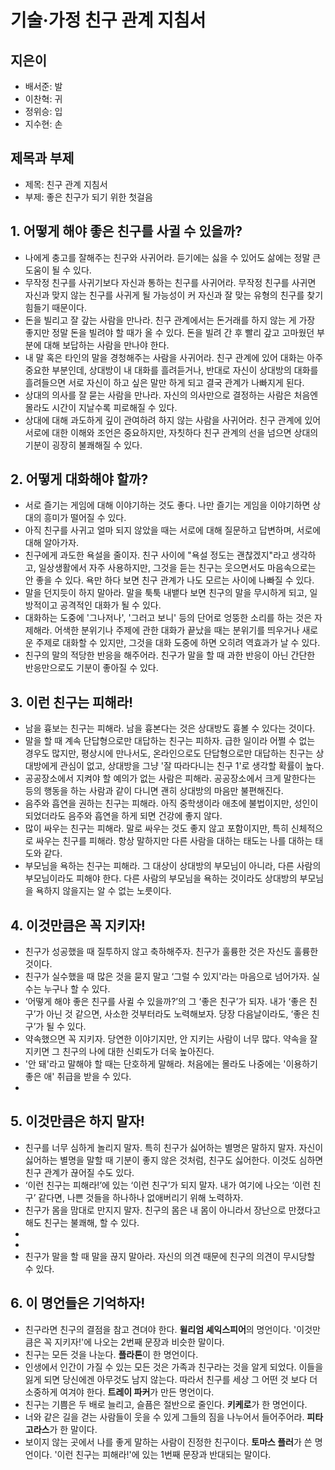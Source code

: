 # 기술·가정 친구 관계 지침서
## 지은이
* 배서준: 발
* 이찬혁: 귀
* 정위승: 입
* 지수현: 손

## 제목과 부제
* 제목: 친구 관계 지침서
* 부제: 좋은 친구가 되기 위한 첫걸음

## 1. 어떻게 해야 좋은 친구를 사귈 수 있을까?
* 나에게 충고를 잘해주는 친구와 사귀어라. 듣기에는 싫을 수 있어도 삶에는 정말 큰 도움이 될 수 있다.
* 무작정 친구를 사귀기보다 자신과 통하는 친구를 사귀어라. 무작정 친구를 사귀면 자신과 맞지 않는 친구를 사귀게 될 가능성이 커 자신과 잘 맞는 유형의 친구를 찾기 힘들기 때문이다.
* 돈을 빌리고 잘 갚는 사람을 만나라. 친구 관계에서는 돈거래를 하지 않는 게 가장 좋지만 정말 돈을 빌려야 할 때가 올 수 있다. 돈을 빌려 간 후 빨리 갚고 고마웠던 부분에 대해 보답하는 사람을 만나야 한다.
* 내 말 혹은 타인의 말을 경청해주는 사람을 사귀어라. 친구 관계에 있어 대화는 아주 중요한 부분인데, 상대방이 내 대화를 흘려듣거나, 반대로 자신이 상대방의 대화를 흘려들으면 서로 자신이 하고 싶은 말만 하게 되고 결국 관계가 나빠지게 된다.
* 상대의 의사를 잘 묻는 사람을 만나라. 자신의 의사만으로 결정하는 사람은 처음엔 몰라도 시간이 지날수록 피로해질 수 있다.
* 상대에 대해 과도하게 깊이 관여하려 하지 않는 사람을 사귀어라. 친구 관계에 있어 서로에 대한 이해와 조언은 중요하지만, 자칫하다 친구 관계의 선을 넘으면 상대의 기분이 굉장히 불쾌해질 수 있다.

## 2. 어떻게 대화해야 할까?
* 서로 즐기는 게임에 대해 이야기하는 것도 좋다. 나만 즐기는 게임을 이야기하면 상대의 흥미가 떨어질 수 있다.
* 아직 친구를 사귀고 얼마 되지 않았을 때는 서로에 대해 질문하고 답변하며, 서로에 대해 알아가자.
* 친구에게 과도한 욕설을 줄이자. 친구 사이에 "욕설 정도는 괜찮겠지"라고 생각하고, 일상생활에서 자주 사용하지만, 그것을 듣는 친구는 웃으면서도 마음속으로는 안 좋을 수 있다. 욕만 하다 보면 친구 관계가 나도 모르는 사이에 나빠질 수 있다.
* 말을 던지듯이 하지 말아라. 말을 툭툭 내뱉다 보면 친구의 말을 무시하게 되고, 일방적이고 공격적인 대화가 될 수 있다.
* 대화하는 도중에 '그나저나', '그러고 보니' 등의 단어로 엉뚱한 소리를 하는 것은 자제해라. 어색한 분위기나 주제에 관한 대화가 끝났을 때는 분위기를 띄우거나 새로운 주제로 대화할 수 있지만, 그것을 대화 도중에 하면 오히려 역효과가 날 수 있다.
* 친구의 말의 적당한 반응을 해주어라. 친구가 말을 할 때 과한 반응이 아닌 간단한 반응만으로도 기분이 좋아질 수 있다.

## 3. 이런 친구는 피해라!
* 남을 흉보는 친구는 피해라. 남을 흉본다는 것은 상대방도 흉볼 수 있다는 것이다.
* 말을 할 때 계속 단답형으로만 대답하는 친구는 피하자. 급한 일이라 어쩔 수 없는 경우도 많지만, 평상시에 만나서도, 온라인으로도 단답형으로만 대답하는 친구는 상대방에게 관심이 없고, 상대방을 그냥 '잘 따라다니는 친구 1'로 생각할 확률이 높다.
* 공공장소에서 지켜야 할 예의가 없는 사람은 피해라. 공공장소에서 크게 말한다는 등의 행동을 하는 사람과 같이 다니면 괜히 상대방의 마음만 불편해진다.
* 음주와 흡연을 권하는 친구는 피해라. 아직 중학생이라 애초에 불법이지만, 성인이 되었더라도 음주와 흡연을 하게 되면 건강에 좋지 않다.
* 많이 싸우는 친구는 피해라. 말로 싸우는 것도 좋지 않고 포함이지만, 특히 신체적으로 싸우는 친구를 피해라. 항상 말하지만 다른 사람을 대하는 태도는 나를 대하는 태도와 같다.
* 부모님을 욕하는 친구는 피해라. 그 대상이 상대방의 부모님이 아니라, 다른 사람의 부모님이라도 피해야 한다. 다른 사람의 부모님을 욕하는 것이라도 상대방의 부모님을 욕하지 않을지는 알 수 없는 노릇이다.

## 4. 이것만큼은 꼭 지키자!
* 친구가 성공했을 때 질투하지 않고 축하해주자. 친구가 훌륭한 것은 자신도 훌륭한 것이다.
* 친구가 실수했을 때 많은 것을 묻지 말고 ‘그럴 수 있지'라는 마음으로 넘어가자. 실수는 누구나 할 수 있다.
* ‘어떻게 해야 좋은 친구를 사귈 수 있을까?’의 그 ‘좋은 친구’가 되자. 내가 ‘좋은 친구’가 아닌 것 같으면, 사소한 것부터라도 노력해보자. 당장 다음날이라도, ‘좋은 친구’가 될 수 있다.
* 약속했으면 꼭 지키자. 당연한 이야기지만, 안 지키는 사람이 너무 많다. 약속을 잘 지키면 그 친구의 나에 대한 신뢰도가 더욱 높아진다.
* '안 돼'라고 말해야 할 때는 단호하게 말해라. 처음에는 몰라도 나중에는 '이용하기 좋은 애' 취급을 받을 수 있다.
* 

## 5. 이것만큼은 하지 말자!
* 친구를 너무 심하게 놀리지 말자. 특히 친구가 싫어하는 별명은 말하지 말자. 자신이 싫어하는 별명을 말할 때 기분이 좋지 않은 것처럼, 친구도 싫어한다. 이것도 심하면 친구 관계가 끊어질 수도 있다.
* ‘이런 친구는 피해라!’에 있는 ‘이런 친구’가 되지 말자. 내가 여기에 나오는 ‘이런 친구’ 같다면, 나쁜 것들을 하나하나 없애버리기 위해 노력하자.
* 친구가 몸을 맘대로 만지지 말자. 친구의 몸은 내 몸이 아니라서 장난으로 만졌다고 해도 친구는 불쾌해, 할 수 있다.
* 
* 
* 친구가 말을 할 때 말을 끊지 말아라. 자신의 의견 때문에 친구의 의견이 무시당할 수 있다.

## 6. 이 명언들은 기억하자!
* 친구라면 친구의 결점을 참고 견뎌야 한다. **윌리엄 셰익스피어**의 명언이다. '이것만큼은 꼭 지키자!'에 나오는 2번째 문장과 비슷한 말이다.
* 친구는 모든 것을 나눈다. **플라톤**이 한 명언이다.
* 인생에서 인간이 가질 수 있는 모든 것은 가족과 친구라는 것을 알게 되었다. 이들을 잃게 되면 당신에겐 아무것도 남지 않는다. 따라서 친구를 세상 그 어떤 것 보다 더 소중하게 여겨야 한다. **트레이 파커**가 만든 명언이다.
* 친구는 기쁨은 두 배로 늘리고, 슬픔은 절반으로 줄인다. **키케로**가 한 명언이다.
* 너와 같은 길을 걷는 사람들이 웃을 수 있게 그들의 짐을 나누어서 들어주어라. **피타고라스**가 한 말이다.
* 보이지 않는 곳에서 나를 좋게 말하는 사람이 진정한 친구이다. **토마스 플러**가 쓴 명언이다. '이런 친구는 피해라!'에 있는 1번째 문장과 반대되는 말이다.
